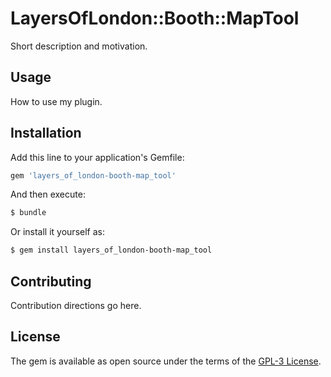 # LayersOfLondon::Booth::MapTool
Short description and motivation.

## Usage
How to use my plugin.

## Installation
Add this line to your application's Gemfile:

```ruby
gem 'layers_of_london-booth-map_tool'
```

And then execute:
```bash
$ bundle
```

Or install it yourself as:
```bash
$ gem install layers_of_london-booth-map_tool
```

## Contributing
Contribution directions go here.

## License
The gem is available as open source under the terms of the [GPL-3 License](https://opensource.org/licenses/GPL-3.0).
